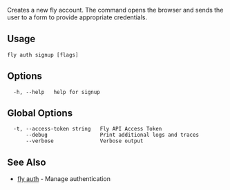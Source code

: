 Creates a new fly account. The command opens the browser
and sends the user to a form to provide appropriate credentials.


## Usage
~~~
fly auth signup [flags]
~~~

## Options

~~~
  -h, --help   help for signup
~~~

## Global Options

~~~
  -t, --access-token string   Fly API Access Token
      --debug                 Print additional logs and traces
      --verbose               Verbose output
~~~

## See Also

* [fly auth](/docs/flyctl/fly-auth/)	 - Manage authentication


